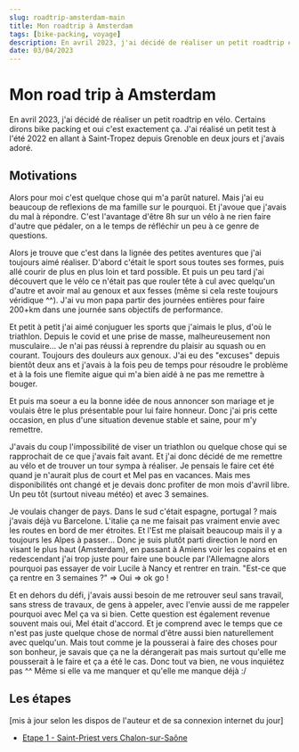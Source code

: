 ```yaml
---
slug: roadtrip-amsterdam-main
title: Mon roadtrip à Amsterdam
tags: [bike-packing, voyage]
description: En avril 2023, j'ai décidé de réaliser un petit roadtrip en vélo. Certains dirons bike packing et oui c'est exactement ça. J'ai réalisé un petit test à l'été 2022 en allant à Saint-Tropez depuis Grenoble en deux jours et j'avais adoré.
date: 03/04/2023
---
```


# Mon road trip à Amsterdam

En avril 2023, j'ai décidé de réaliser un petit roadtrip en vélo. Certains dirons bike packing et oui c'est exactement ça. J'ai réalisé un petit test à l'été 2022 en allant à Saint-Tropez depuis Grenoble en deux jours et j'avais adoré.

## Motivations

Alors pour moi c'est quelque chose qui m'a parût naturel. Mais j'ai eu beaucoup de reflexions de ma famille sur le pourquoi. Et j'avoue que j'avais du mal à répondre. C'est l'avantage d'être 8h sur un vélo à ne rien faire d'autre que pédaler, on a le temps de réfléchir un peu à ce genre de questions.

Alors je trouve que c'est dans la lignée des petites aventures que j'ai toujours aimé réaliser. D'abord c'était le sport sous toutes ses formes, puis allé courir de plus en plus loin et tard possible. Et puis un peu tard j'ai découvert que le vélo ce n'était pas que rouler tête à cul avec quelqu'un d'autre et avoir mal au genoux et aux fesses (même si cela reste toujours véridique ^^).
J'ai vu mon papa partir des journées entières pour faire 200+km dans une journée sans objectifs de performance.

Et petit à petit j'ai aimé conjuguer les sports que j'aimais le plus, d'où le triathlon. Depuis le covid et une prise de masse, malheureusement non musculaire... Je n'ai pas réussi à reprendre du plaisir au squash ou en courant. Toujours des douleurs aux genoux. J'ai eu des "excuses" depuis bientôt deux ans et j'avais à la fois peu de temps pour résoudre le problème et à la fois une flemite aigue qui m'a bien aidé à ne pas me remettre à bouger.

Et puis ma soeur a eu la bonne idée de nous annoncer son mariage et je voulais être le plus présentable pour lui faire honneur. Donc j'ai pris cette occasion, en plus d'une situation devenue stable et saine, pour m'y remettre.

J'avais du coup l'impossibilité de viser un triathlon ou quelque chose qui se rapprochait de ce que j'avais fait avant. Et j'ai donc décidé de me remettre au vélo et de trouver un tour sympa à réaliser. Je pensais le faire cet été quand je n'aurait plus de court et Mel pas en vacances. Mais mes disponibilités ont changé et je devais donc profiter de mon mois d'avril libre. Un peu tôt (surtout niveau météo) et avec 3 semaines.

Je voulais changer de pays. Dans le sud c'était espagne, portugal ? mais j'avais déjà vu Barcelone. L'italie ça ne me faisait pas vraiment envie avec les routes en bord de mer étroites. Et l'Est me plaisait beaucoup mais il y a toujours les Alpes à passer... Donc je suis plutôt parti direction le nord en visant le plus haut (Amsterdam), en passant à Amiens voir les copains et en redescendant j'ai trop juste pour faire une boucle par l'Allemagne alors pourquoi pas essayer de voir Lucile à Nancy et rentrer en train. "Est-ce que ça rentre en 3 semaines ?" => Oui => ok go !

Et en dehors du défi, j'avais aussi besoin de me retrouver seul sans travail, sans stress de travaux, de gens à appeler, avec l'envie aussi de me rappeler pourquoi avec Mel ça va si bien. Cette question est également revenue souvent mais oui, Mel était d'accord. Et je comprend avec le temps que ce n'est pas juste quelque chose de normal d'être aussi bien naturellement avec quelqu'un. Mais tout comme je la pousserai à faire des choses pour son bonheur, je savais que ça ne la dérangerait pas mais surtout qu'elle me pousserait à le faire et ça a été le cas. Donc tout va bien, ne vous inquiétez pas ^^ Même si elle va me manquer et qu'elle me manque déjà :/

## Les étapes

\[mis à jour selon les dispos de l'auteur et de sa connexion internet du jour\]

- [Etape 1 - Saint-Priest vers Chalon-sur-Saône](./roadtrip-amsterdam-etape-1)